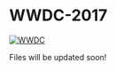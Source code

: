 # WWDC-2017
[![WWDC](http://img.youtube.com/vi/t70ocPwbby8/0.jpg)](http://www.youtube.com/watch?v=t70ocPwbby8 "WWDC 2017 Scholarship Playground")

Files will be updated soon!
